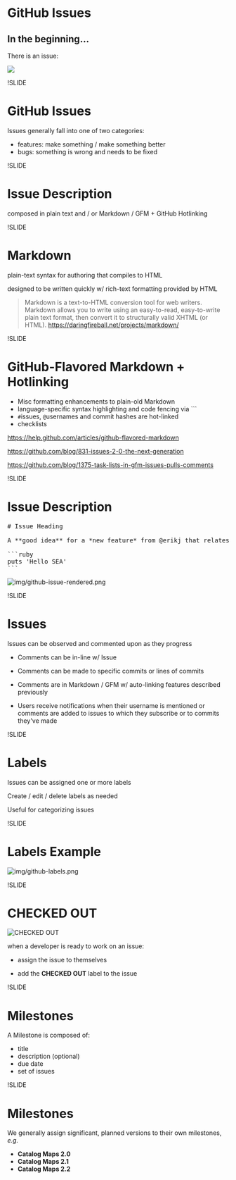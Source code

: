 # GitHub Issues

## In the beginning...

There is an issue:

<img src=img/new-issue-screenshot.png>

!SLIDE

# GitHub Issues

Issues generally fall into one of two categories:

- features: make something / make something better
- bugs: something is wrong and needs to be fixed

!SLIDE

# Issue Description

composed in plain text and / or Markdown / GFM + GitHub Hotlinking

!SLIDE

# Markdown

plain-text syntax for authoring that compiles to HTML

designed to be written quickly w/ rich-text formatting provided by HTML

> Markdown is a text-to-HTML conversion tool for web writers. Markdown allows you to write using an easy-to-read, easy-to-write plain text format, then convert it to structurally valid XHTML (or HTML). https://daringfireball.net/projects/markdown/

!SLIDE

# GitHub-Flavored Markdown + Hotlinking

- Misc formatting enhancements to plain-old Markdown
- language-specific syntax highlighting and code fencing via ```
- `#`issues, `@`usernames and commit hashes are hot-linked
- checklists

https://help.github.com/articles/github-flavored-markdown

https://github.com/blog/831-issues-2-0-the-next-generation

https://github.com/blog/1375-task-lists-in-gfm-issues-pulls-comments

!SLIDE

# Issue Description

<pre>
# Issue Heading

A **good idea** for a *new feature* from @erikj that relates to #60:

```ruby
puts 'Hello SEA'
```
</pre>

![img/github-issue-rendered.png](img/github-issue-rendered.png)

!SLIDE

# Issues

Issues can be observed and commented upon as they progress

- Comments can be in-line w/ Issue

- Comments can be made to specific commits or lines of commits

- Comments are in Markdown / GFM w/ auto-linking features described previously

- Users receive notifications when their username is mentioned or comments are added to issues to which they subscribe or to commits they've made

!SLIDE

# Labels

Issues can be assigned one or more labels

Create / edit / delete labels as needed

Useful for categorizing issues

!SLIDE

# Labels Example

![img/github-labels.png](img/github-labels.png)

!SLIDE

# CHECKED OUT

![CHECKED OUT](img/checked-out-screenshot.png)

when a developer is ready to work on an issue:

- assign the issue to themselves

- add the **CHECKED OUT** label to the issue

!SLIDE

# Milestones

A Milestone is composed of:

- title
- description (optional)
- due date
- set of issues

!SLIDE

# Milestones

We generally assign significant, planned versions to their own milestones, *e.g.*

- **Catalog Maps 2.0**
- **Catalog Maps 2.1**
- **Catalog Maps 2.2**
